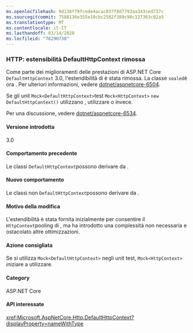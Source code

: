 ```yaml
---
ms.openlocfilehash: 9d138f79fcede4acac837f8d7793aa343ced737c
ms.sourcegitcommit: 7588136e355e10cbc2582f389c90c127363c02a5
ms.translationtype: MT
ms.contentlocale: it-IT
ms.lasthandoff: 03/14/2020
ms.locfileid: "78290730"
---
```

### <a name="http-defaulthttpcontext-extensibility-removed"></a>HTTP: estensibilità DefaultHttpContext rimossa

Come parte dei miglioramenti delle prestazioni di ASP.NET Core `DefaultHttpContext` 3.0, l'estendibilità di è stata rimossa. La classe `sealed`è ora . Per ulteriori informazioni, vedere [dotnet/aspnetcore-6504](https://github.com/dotnet/aspnetcore/pull/6504).

Se gli unit `Mock<DefaultHttpContext>`test `Mock<HttpContext>` `new DefaultHttpContext()` utilizzano , utilizzare o invece.

Per una discussione, vedere [dotnet/aspnetcore-6534](https://github.com/dotnet/aspnetcore/issues/6534).

#### <a name="version-introduced"></a>Versione introdotta

3.0

#### <a name="old-behavior"></a>Comportamento precedente

Le classi `DefaultHttpContext`possono derivare da .

#### <a name="new-behavior"></a>Nuovo comportamento

Le classi non `DefaultHttpContext`possono derivare da .

#### <a name="reason-for-change"></a>Motivo della modifica

L'estendibilità è stata fornita inizialmente per consentire il `HttpContext`pooling di , ma ha introdotto una complessità non necessaria e ostacolato altre ottimizzazioni.

#### <a name="recommended-action"></a>Azione consigliata

Se si utilizza `Mock<DefaultHttpContext>` negli unit test, `Mock<HttpContext>` iniziare a utilizzare.

#### <a name="category"></a>Category

ASP.NET Core

#### <a name="affected-apis"></a>API interessate

<xref:Microsoft.AspNetCore.Http.DefaultHttpContext?displayProperty=nameWithType>

<!--

#### Affected APIs

`T:Microsoft.AspNetCore.Http.DefaultHttpContext`

-->

